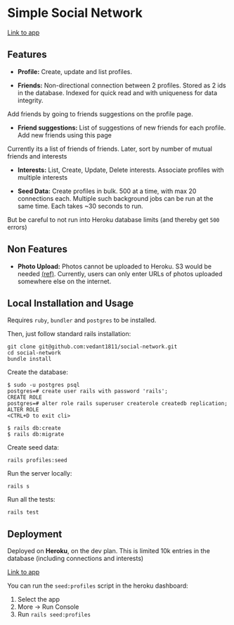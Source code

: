 # Simple Social Network

[Link to app](https://ved-social-network.herokuapp.com)


## Features

 * **Profile:** Create, update and list profiles.

 * **Friends:** Non-directional connection between 2 profiles. Stored as 2 ids
 in the database. Indexed for quick read and with uniqueness for data integrity.

 Add friends by going to friends suggestions on the profile page.

 * **Friend suggestions:** List of suggestions of new friends for each profile. Add
 new friends using this page

 Currently its a list of friends of friends. Later, sort by number of mutual friends and interests

 * **Interests:** List, Create, Update, Delete interests. Associate profiles with multiple interests

 * **Seed Data:** Create profiles in bulk. 500 at a time, with max 20 connections each. Multiple such
background jobs can be run at the same time. Each takes ~30 seconds to run.

But be careful to not run into Heroku database limits (and thereby get `500` errors)

## Non Features

 * **Photo Upload:** Photos cannot be uploaded to Heroku. S3 would be needed
[(ref)](https://help.heroku.com/K1PPS2WM/why-are-my-file-uploads-missing-deleted).
Currently, users can only enter URLs of photos uploaded somewhere else on the internet.

## Local Installation and Usage

Requires `ruby`, `bundler` and `postgres` to be installed.

Then, just follow standard rails installation:

```
git clone git@github.com:vedant1811/social-network.git
cd social-network
bundle install
```

Create the database:
```
$ sudo -u postgres psql
postgres=# create user rails with password 'rails';
CREATE ROLE
postgres=# alter role rails superuser createrole createdb replication;
ALTER ROLE
<CTRL+D to exit cli>

$ rails db:create
$ rails db:migrate
```

Create seed data:
```
rails profiles:seed
```

Run the server locally:
```
rails s
```

Run all the tests:
```
rails test
```

## Deployment

Deployed on **Heroku**, on the dev plan. This is limited 10k entries in the database (including connections and interests)

[Link to app](https://ved-social-network.herokuapp.com)

You can run the `seed:profiles` script in the heroku dashboard:

  1. Select the app
  1. More -> Run Console
  1. Run `rails seed:profiles`
